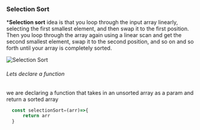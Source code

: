 ### Selection Sort 
***Selection sort** idea is  that you loop through the input array linearly, selecting the first smallest element, and then swap it to the first position. Then you loop through the array again using a linear scan and get the second smallest element, swap it to the second position, and so on and so forth until your array is completely sorted.



![Selection Sort](https://upload.wikimedia.org/wikipedia/commons/9/94/Selection-Sort-Animation.gif)

###### Lets declare a function 
we are declaring a function that takes in an unsorted array as a param
and return a sorted array 
```js
  const selectionSort=(arr)=>{
      return arr
  }
```